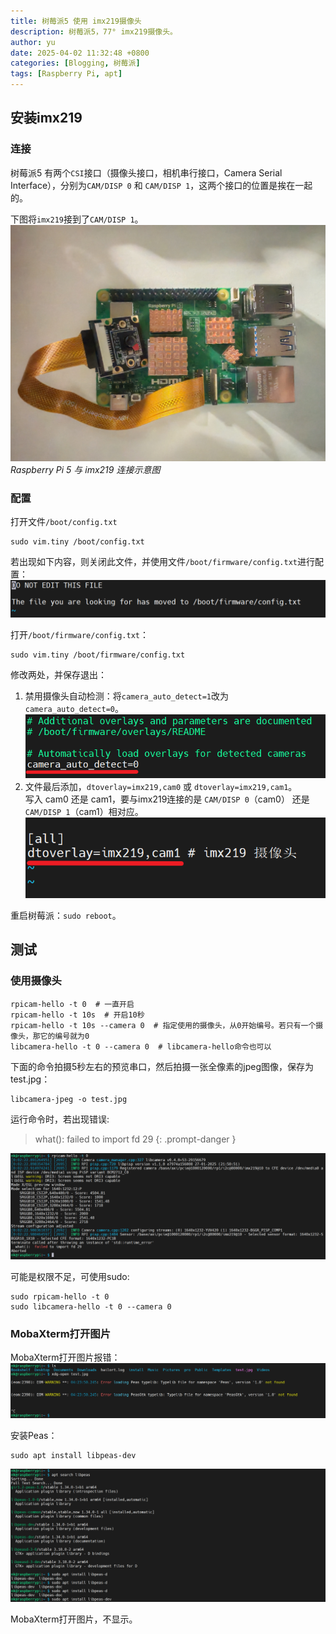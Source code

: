 ```yaml
---
title: 树莓派5 使用 imx219摄像头
description: 树莓派5，77° imx219摄像头。
author: yu
date: 2025-04-02 11:32:48 +0800
categories: [Blogging, 树莓派]
tags: [Raspberry Pi, apt]
---
```


## 安装imx219

### 连接

树莓派5 有两个`CSI`接口（摄像头接口，相机串行接口，Camera Serial Interface），分别为`CAM/DISP 0` 和 `CAM/DISP 1`，这两个接口的位置是挨在一起的。

下图将`imx219`接到了`CAM/DISP 1`。
![](/common/img/raspberryPi/connect-imx219.jpg)
_Raspberry Pi 5 与 imx219 连接示意图_

### 配置

打开文件`/boot/config.txt`
```shell
sudo vim.tiny /boot/config.txt
```
若出现如下内容，则关闭此文件，并使用文件`/boot/firmware/config.txt`进行配置：
![](/common/img/raspberryPi/config.png)

打开`/boot/firmware/config.txt`：
```shell
sudo vim.tiny /boot/firmware/config.txt
```

修改两处，并保存退出：
1. 禁用摄像头自动检测：将`camera_auto_detect=1`改为`camera_auto_detect=0`。  
![](/common/img/raspberryPi/camera_auto_detect.png)
2. 文件最后添加，`dtoverlay=imx219,cam0` 或 `dtoverlay=imx219,cam1`。  
写入 cam0 还是 cam1，要与imx219连接的是 `CAM/DISP 0`（cam0） 还是 `CAM/DISP 1`（cam1）相对应。  
![](/common/img/raspberryPi/dtoverlay=.png)

重启树莓派：`sudo reboot`。

## 测试

### 使用摄像头

```shell
rpicam-hello -t 0  # 一直开启
rpicam-hello -t 10s  # 开启10秒
rpicam-hello -t 10s --camera 0  # 指定使用的摄像头，从0开始编号。若只有一个摄像头，那它的编号就为0
libcamera-hello -t 0 --camera 0  # libcamera-hello命令也可以
```

下面的命令拍摄5秒左右的预览串口，然后拍摄一张全像素的jpeg图像，保存为test.jpg：
```shell
libcamera-jpeg -o test.jpg
```

运行命令时，若出现错误:
> what():  failed to import fd 29
{: .prompt-danger }

![](/common/img/raspberryPi/rpicam-fd.png)

可能是权限不足，可使用sudo:
```shell
sudo rpicam-hello -t 0
sudo libcamera-hello -t 0 --camera 0
```

### MobaXterm打开图片

MobaXterm打开图片报错：
![](/common/img/raspberryPi/Peas-notFound.png)

安装Peas：
```shell
sudo apt install libpeas-dev
```
![](/common/img/raspberryPi/Peas-install.png)

MobaXterm打开图片，不显示。
